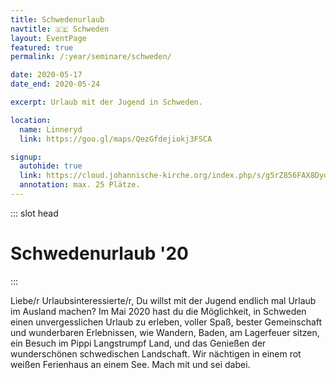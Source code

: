 ```yaml
---
title: Schwedenurlaub
navtitle: 🇸🇪 Schweden
layout: EventPage
featured: true
permalink: /:year/seminare/schweden/

date: 2020-05-17
date_end: 2020-05-24

excerpt: Urlaub mit der Jugend in Schweden.

location:
  name: Linneryd
  link: https://goo.gl/maps/QezGfdejiokj3FSCA

signup:
  autohide: true
  link: https://cloud.johannische-kirche.org/index.php/s/g5rZ856FAX8DydR
  annotation: max. 25 Plätze.
---
```


::: slot head

# Schwedenurlaub '20

:::

Liebe/r Urlaubsinteressierte/r,
Du willst mit der Jugend endlich mal Urlaub im Ausland machen? Im Mai 2020 hast du die Möglichkeit, in Schweden einen unvergesslichen Urlaub zu erleben, voller Spaß, bester Gemeinschaft und wunderbaren Erlebnissen, wie Wandern, Baden, am Lagerfeuer sitzen, ein Besuch im Pippi Langstrumpf Land, und das Genießen der wunderschönen schwedischen Landschaft. Wir nächtigen in einem rot weißen Ferienhaus an einem See. Mach mit und sei dabei.
